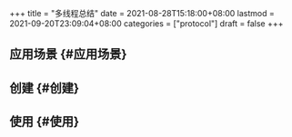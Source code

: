 +++
title = "多线程总结"
date = 2021-08-28T15:18:00+08:00
lastmod = 2021-09-20T23:09:04+08:00
categories = ["protocol"]
draft = false
+++

<!--more-->


## 应用场景 {#应用场景}


## 创建 {#创建}


## 使用 {#使用}